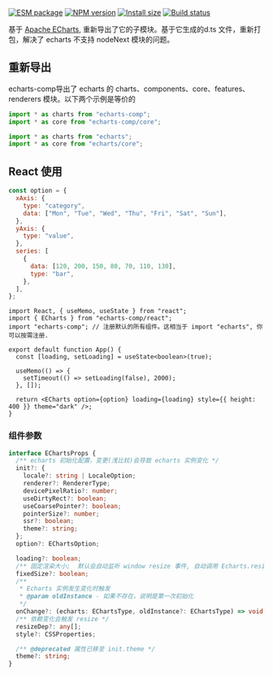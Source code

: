 [![ESM package][package]][package-url]
[![NPM version][npm]][npm-url]
[![Install size][size]][size-url]
[![Build status][build]][build-url]

[package]: https://img.shields.io/badge/package-ESM-ffe536.svg
[package-url]: https://nodejs.org/api/esm.html
[npm]: https://img.shields.io/npm/v/echarts-comp.svg
[npm-url]: https://npmjs.com/package/echarts-comp
[size]: https://packagephobia.com/badge?p=echarts-comp
[size-url]: https://packagephobia.com/result?p=echarts-comp
[build]: https://github.com/asnowc/echarts-react/actions/workflows/ci.yaml/badge.svg?branch=main
[build-url]: https://github.com/asnowc/echarts-comp/actions

基于 [Apache ECharts](https://github.com/apache/incubator-echarts), 重新导出了它的子模块。基于它生成的d.ts 文件，重新打包，解决了 echarts 不支持 nodeNext 模块的问题。

## 重新导出

echarts-comp导出了 echarts 的 charts、components、core、features、renderers 模块。以下两个示例是等价的

```ts
import * as charts from "echarts-comp";
import * as core from "echarts-comp/core";
```

```ts
import * as charts from "echarts";
import * as core from "echarts/core";
```

## React 使用

```js
const option = {
  xAxis: {
    type: "category",
    data: ["Mon", "Tue", "Wed", "Thu", "Fri", "Sat", "Sun"],
  },
  yAxis: {
    type: "value",
  },
  series: [
    {
      data: [120, 200, 150, 80, 70, 110, 130],
      type: "bar",
    },
  ],
};
```

```tsx
import React, { useMemo, useState } from "react";
import { ECharts } from "echarts-comp/react";
import "echarts-comp"; // 注册默认的所有组件。这相当于 import "echarts", 你可以按需注册.

export default function App() {
  const [loading, setLoading] = useState<boolean>(true);

  useMemo(() => {
    setTimeout(() => setLoading(false), 2000);
  }, []);

  return <ECharts option={option} loading={loading} style={{ height: 400 }} theme="dark" />;
}
```

### 组件参数

```ts
interface EChartsProps {
  /** echarts 初始化配置，变更(浅比较)会导致 echarts 实例变化 */
  init?: {
    locale?: string | LocaleOption;
    renderer?: RendererType;
    devicePixelRatio?: number;
    useDirtyRect?: boolean;
    useCoarsePointer?: boolean;
    pointerSize?: number;
    ssr?: boolean;
    theme?: string;
  };
  option?: EChartsOption;

  loading?: boolean;
  /** 固定渲染大小;  默认会自动监听 window resize 事件, 自动调用 Echarts.resize(); 设置为true将不会监听 */
  fixedSize?: boolean;
  /**
   * Echarts 实例发生变化时触发
   * @param oldInstance - 如果不存在，说明是第一次初始化
   */
  onChange?: (echarts: EChartsType, oldInstance?: EChartsType) => void;
  /** 依赖变化会触发 resize */
  resizeDep?: any[];
  style?: CSSProperties;

  /** @deprecated 属性已移至 init.theme */
  theme?: string;
}
```
